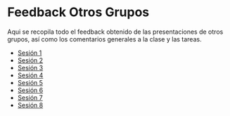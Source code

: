 # Feedback Otros Grupos

Aqui se recopila todo el feedback obtenido de las presentaciones de otros grupos, así como los comentarios generales a la clase y las tareas.

- [Sesión 1](./sesion1.md) <br />
- [Sesión 2](./sesion2.md) <br />
- [Sesión 3](./sesion3.md) <br />
- [Sesión 4](./sesion4.md) <br />
- [Sesión 5](./sesion5.md) <br />
- [Sesión 6](./sesion6.md) <br />
- [Sesión 7](./sesion7.md) <br />
- [Sesión 8](./sesion8.md) <br />